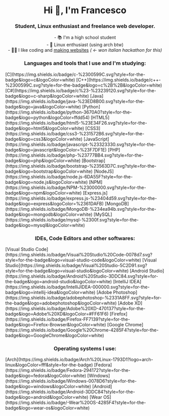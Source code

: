 <h1 align="center">Hi 👋, I'm Francesco</h1>
<h3 align="center">Student, Linux enthusiast and freelance web developer.</h3>

<p align="center">
  - 📚 I'm a high school student<br>
  - 🐧 Linux enthusiast (using arch btw)<br>
  - 👨‍💻 I like coding and <ins>making websites</ins> <em>( <- won italian hackathon for this)</em><br>
</p>

<h3 align="center">Languages and tools that I use and I'm studying:</h3>
[C](https://img.shields.io/badge/c-%2300599C.svg?style=for-the-badge&logo=c&logoColor=white)
[C++](https://img.shields.io/badge/c++-%2300599C.svg?style=for-the-badge&logo=c%2B%2B&logoColor=white)
[C#](https://img.shields.io/badge/c%23-%23239120.svg?style=for-the-badge&logo=c-sharp&logoColor=white)
[Java](https://img.shields.io/badge/java-%23ED8B00.svg?style=for-the-badge&logo=java&logoColor=white)
[Python](https://img.shields.io/badge/python-3670A0?style=for-the-badge&logo=python&logoColor=ffdd54)
[HTML5](https://img.shields.io/badge/html5-%23E34F26.svg?style=for-the-badge&logo=html5&logoColor=white)
[CSS3](https://img.shields.io/badge/css3-%231572B6.svg?style=for-the-badge&logo=css3&logoColor=white)
[JavaScript](https://img.shields.io/badge/javascript-%23323330.svg?style=for-the-badge&logo=javascript&logoColor=%23F7DF1E)
[PHP](https://img.shields.io/badge/php-%23777BB4.svg?style=for-the-badge&logo=php&logoColor=white)
[Bootstrap](https://img.shields.io/badge/bootstrap-%23563D7C.svg?style=for-the-badge&logo=bootstrap&logoColor=white)
[NodeJS](https://img.shields.io/badge/node.js-6DA55F?style=for-the-badge&logo=node.js&logoColor=white)
[NPM](https://img.shields.io/badge/NPM-%23000000.svg?style=for-the-badge&logo=npm&logoColor=white)
[Express.js](https://img.shields.io/badge/express.js-%23404d59.svg?style=for-the-badge&logo=express&logoColor=%2361DAFB)
[MongoDB](https://img.shields.io/badge/MongoDB-%234ea94b.svg?style=for-the-badge&logo=mongodb&logoColor=white)
[MySQL](https://img.shields.io/badge/mysql-%2300f.svg?style=for-the-badge&logo=mysql&logoColor=white)


<h3 align="center">IDEs, Code Editors and other softwares:</h3>
[Visual Studio Code](https://img.shields.io/badge/Visual%20Studio%20Code-0078d7.svg?style=for-the-badge&logo=visual-studio-code&logoColor=white)
[Visual Studio](https://img.shields.io/badge/Visual%20Studio-5C2D91.svg?style=for-the-badge&logo=visual-studio&logoColor=white)
[Android Studio](https://img.shields.io/badge/Android%20Studio-3DDC84.svg?style=for-the-badge&logo=android-studio&logoColor=white)
[IntelliJ IDEA](https://img.shields.io/badge/IntelliJIDEA-000000.svg?style=for-the-badge&logo=intellij-idea&logoColor=white)
[Adobe Photoshop](https://img.shields.io/badge/adobephotoshop-%2331A8FF.svg?style=for-the-badge&logo=adobephotoshop&logoColor=white)
[Adobe XD](https://img.shields.io/badge/Adobe%20XD-470137?style=for-the-badge&logo=Adobe%20XD&logoColor=#FF61F6)
[Firefox](https://img.shields.io/badge/Firefox-FF7139?style=for-the-badge&logo=Firefox-Browser&logoColor=white)
[Google Chrome](https://img.shields.io/badge/Google%20Chrome-4285F4?style=for-the-badge&logo=GoogleChrome&logoColor=white)

<h3 align="center">Operating systems I use:</h3>
[Arch](https://img.shields.io/badge/Arch%20Linux-1793D1?logo=arch-linux&logoColor=fff&style=for-the-badge)
[Fedora](https://img.shields.io/badge/Fedora-294172?style=for-the-badge&logo=fedora&logoColor=white)
[Windows](https://img.shields.io/badge/Windows-0078D6?style=for-the-badge&logo=windows&logoColor=white)
[Android](https://img.shields.io/badge/Android-3DDC84?style=for-the-badge&logo=android&logoColor=white)
[Wear OS](https://img.shields.io/badge/-Wear%20OS-4285F4?style=for-the-badge&logo=wear-os&logoColor=white)
